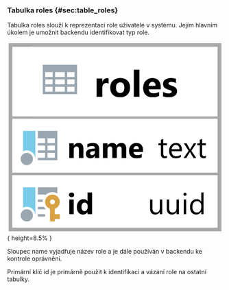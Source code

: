 
### Tabulka roles {#sec:table_roles}

Tabulka roles slouží k reprezentaci role uživatele v systému.
Jejím hlavním úkolem je umožnit backendu identifikovat typ role.

![Tabulka roles](../../../../pictures/databaze/tables/roles.png){ height=8.5% }

Sloupec name vyjadřuje název role a je dále používán v backendu ke kontrole oprávnění.

Primární klíč id je primárně použit k identifikaci a vázání role na ostatní tabulky.
